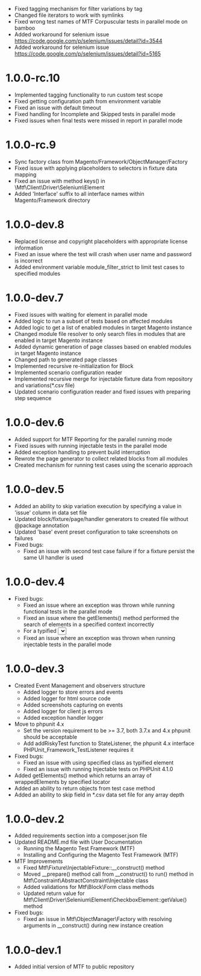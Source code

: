 * Fixed tagging mechanism for filter variations by tag
* Changed file iterators to work with symlinks
* Fixed wrong test names of MTF Corpuscular tests in parallel mode on bamboo
* Added workaround for selenium issue https://code.google.com/p/selenium/issues/detail?id=3544
* Added workaround for selenium issue https://code.google.com/p/selenium/issues/detail?id=5165

1.0.0-rc.10
=============
* Implemented tagging functionality to run custom test scope
* Fixed getting configuration path from environment variable
* Fixed an issue with default timeout
* Fixed handling for Incomplete and Skipped tests in parallel mode
* Fixed issues when final tests were missed in report in parallel mode

1.0.0-rc.9
=============
* Sync factory class from Magento/Framework/ObjectManager/Factory
* Fixed issue with applying placeholders to selectors in fixture data mapping
* Fixed an issue with method keys() in \Mtf\Client\Driver\Selenium\Element
* Added 'Interface' suffix to all interface names within Magento/Framework directory

1.0.0-dev.8
=============
* Replaced license and copyright placeholders with appropriate license information
* Fixed an issue where the test will crash when user name and password is incorrect
* Added environment variable module_filter_strict to limit test cases to specified modules

1.0.0-dev.7
=============
* Fixed issues with waiting for element in parallel mode
* Added logic to run a subset of tests based on affected modules
* Added logic to get a list of enabled modules in target Magento instance
* Changed module file resolver to only search files in modules that are enabled in target Magento instance
* Added dynamic generation of page classes based on enabled modules in target Magento instance
* Changed path to generated page classes
* Implemented recursive re-initialization for Block
* Implemented scenario configuration reader
* Implemented recursive merge for injectable fixture data from repository and variations(*.csv file)
* Updated scenario configuration reader and fixed issues with preparing step sequence

1.0.0-dev.6
=============
* Added support for MTF Reporting for the parallel running mode
* Fixed issues with running injectable tests in the parallel mode
* Added exception handling to prevent build interruption
* Rewrote the page generator to collect related blocks from all modules
* Created mechanism for running test cases using the scenario approach

1.0.0-dev.5
=============
* Added an ability to skip variation execution by specifying a value in 'issue' column in data set file
* Updated block/fixture/page/handler generators to created file without @package annotation
* Updated 'base' event preset configuration to take screenshots on failures
* Fixed bugs:
  * Fixed an issue with second test case failure if for a fixture persist the same UI handler is used

1.0.0-dev.4
=============
* Fixed bugs:
  * Fixed an issue where an exception was thrown while running functional tests in the parallel mode
  * Fixed an issue where the getElements() method performed the search of elements in a specified context incorrectly
  * For a typified <select> element added the ability to select strict and non-strict values
  * Fixed an issue where an exception was thrown when running injectable tests in the parallel mode

1.0.0-dev.3
=============
* Created Event Management and observers structure
  * Added logger to store errors and events
  * Added logger for html source code
  * Added screenshots capturing on events
  * Added logger for client js errors
  * Added exception handler logger
* Move to phpunit 4.x
  * Set the version requirement to be >= 3.7, both 3.7.x and 4.x phpunit should be acceptable
  * Add addRiskyTest function to StateListener, the phpunit 4.x interface PHPUnit_Framework_TestListener requires it
* Fixed bugs:
  * Fixed an issue with using specified class as typified element
  * Fixed an issue with running Injectable tests on PHPUnit 4.1.0
* Added getElements() method which returns an array of wrappedElements by specified locator
* Added an ability to return objects from test case method
* Added an ability to skip field in *.csv data set file for any array depth

1.0.0-dev.2
=============
* Added requirements section into a composer.json file
* Updated README.md file with User Documentation
  * Running the Magento Test Framework (MTF)
  * Installing and Configuring the Magento Test Framework (MTF)
* MTF Improvements
  * Fixed Mtf\Fixture\InjectableFixture::__construct() method
  * Moved __prepare() method call from __construct() to run() method in Mtf\Constraint\AbstractConstraint\Injectable class
  * Added validations for Mtf\Block\Form class methods
  * Updated return value for Mtf\Client\Driver\Selenium\Element\CheckboxElement::getValue() method
* Fixed bugs:
  * Fixed an issue in Mtf\ObjectManager\Factory with resolving arguments in __construct() during new instance creation

1.0.0-dev.1
=============
* Added initial version of MTF to public repository
